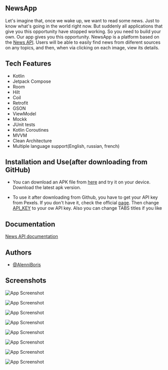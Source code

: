 ## NewsApp

Let's imagine that, once we wake up, we want to read some news. Just to know what's going in the world right now. But suddenly all applications that give you this opportunity have stopped working. So you need to build your own. Our app gives you this opportunity. NewsApp is
a platform based on the [News API](https://newsapi.org/). Users will be able to easily find
news from diiferent sources on any topics, and then, when via clicking
on each image, view its details.

## Tech Features

- Kotlin
- Jetpack Compose
- Room
- Hilt
- Coil
- Retrofit
- GSON
- ViewModel
- Mockk
- JUnit tests
- Kotlin Coroutines
- MVVM
- Clean Architecture
- Multiple language support(English, russian, french)


## Installation and Use(after downloading from GitHub)

- You can download an APK file from [here](https://github.com/AlenniBoris/NewsApp/releases/) and try it on your device. Download the latest apk version.

- To use it after downloading from Github, you have to get your API key from Pexels. If you don't have it, check the official [page](https://newsapi.org/). Then change [API_KEY](https://github.com/AlenniBoris/NewsApp/blob/main/app/src/main/java/com/example/newsapp/utils/Constants.kt) to your ow API key. Also you can change TABS titles if you like
    
## Documentation

[News API documentation](https://newsapi.org/docs)


## Authors

- [@AlenniBoris](https://github.com/AlenniBoris)


## Screenshots

![App Screenshot](https://github.com/AlenniBoris/NewsApp/blob/main/screenshots/bookmarks.png)

![App Screenshot](https://github.com/AlenniBoris/NewsApp/blob/main/screenshots/details.png)

![App Screenshot](https://github.com/AlenniBoris/NewsApp/blob/main/screenshots/different%20language.png)

![App Screenshot](https://github.com/AlenniBoris/NewsApp/blob/main/screenshots/different%20theme.pn)

![App Screenshot](https://github.com/AlenniBoris/NewsApp/blob/main/screenshots/no%20internet%20connection.png)

![App Screenshot](https://github.com/AlenniBoris/NewsApp/blob/main/screenshots/nothing%20found.png)

![App Screenshot](https://github.com/AlenniBoris/NewsApp/blob/main/screenshots/start%20screen.png)

![App Screenshot](https://github.com/AlenniBoris/NewsApp/blob/main/screenshots/start.png)

